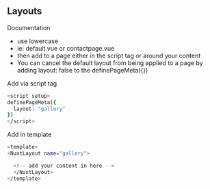 ## Layouts

Documentation

-   use lowercase
-   ie: default.vue or contactpage.vue
-   then add to a page either in the script tag or around your content
-   You can cancel the default layout from being applied to a page by adding layout: false to the definePageMeta({})

Add via script tag

```bash
<script setup>
definePageMeta({
  layout: "gallery"
})
</script>
```

Add in template

```bash
<template>
<NuxtLayout name="gallery">

  <!-- add your content in here -->
  </NuxtLayout>
</template>
```
